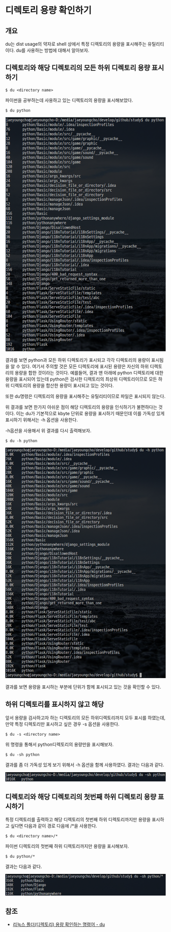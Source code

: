 # 디렉토리 용량 확인하기

## 개요

du는 dist usage의 약자로 shell 상에서 특정 디렉토리의 용량을 표시해주는 유틸리티이다. du를 사용하는 방법에 대해서 알아보자.

## 디렉토리와 해당 디렉토리의 모든 하위 디렉토리 용량 표시하기

```
$ du <directory name>
```

파이썬을 공부하는데 사용하고 있는 디렉토리의 용량을 표시해보았다. 

```
$ du python
```

![result_of_du](./result_of_du.png)

결과를 보면 python과 모든 하위 디렉토리가 표시되고 각각 디렉토리의 용량이 표시됨을 알 수 있다. 
여기서 주의할 것은 모든 디렉토리에 표시된 용량은 자신의 하위 디렉토리의 용량을 합한 것이라는 것이다. 예를들어, 결과 맨 아래에 python 디렉토리에 대한 용량을 표시되어 있는데 python은 검사한 디렉토리의 최상위 디렉토리이므로 모든 하위 디렉토리의 용량을 합산한 용량이 표시되고 있는 것이다. 

또한 du명령은 디렉토리의 용량을 표시해주는 유틸리티이므로 파일은 표시되지 않는다. 

위 결과를 보면 한가지 아쉬운 점이 해당 디렉토리의 용량을 인식하기가 불편하다는 것이다. 이는 du가 기본적으로 kbyte 단위로 용량을 표시하기 때문인데 이를 가독성 있게 표시하기 위해서는 -h 옵션을 사용한다. 

-h옵션을 사용해서 위 결과를 다시 출력해보자.

```
$ du -h python
```

![result_of_du -h](./result_of_du_h.png)

결과를 보면 용량을 표시하는 부분에 단위가 함께 표시되고 있는 것을 확인할 수 있다.

## 하위 디렉토리를 표시하지 않고 해당

앞서 용량을 검사하고자 하는 디렉토리의 모든 하위디렉토리까지 모두 표시를 하였는데, 만약 특정 디렉토리만 표시하고 싶은 경우 -s 옵션을 사용한다. 

```
$ du -s <directory name>
```

위 명령을 통해서 python디렉토리의 용량만을 표시해보자. 

```
$ du -sh python
```

결과를 좀 더 가독성 있게 보기 위해서 -h 옵션을 함께 사용하였다. 결과는 다음과 같다. 

![du -sh python](./result_of_du_sh.png)

## 디렉토리와 해당 디렉토리의 첫번째 하위 디렉토리 용량 표시하기

특정 디렉토리를 출력하고 해당 디렉토리의 첫번째 하위 디렉토리까지만 용량을 표시하고 싶다면 다음과 같이 경로 다음에 /*을 사용한다.

```
$ du <directory name>/*
```

파이썬 디렉토리의 첫번째 하위 디렉토리까지만 용량을 표시해보자. 

```
$ du python/*
```

결과는 다음과 같다. 

![du python/*](./result_of_du_.png)


## 참조

* [리눅스 폴더(디렉토리) 용량 확인하는 명령어 - du](https://www.cmsfactory.net/node/11155)
